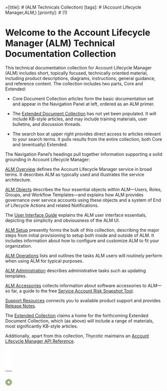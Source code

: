 ﻿=[title]: # (ALM Technicals Collection)
[tags]: # (Account Lifecycle Manager,ALM,)
[priority]: # (1)

# Welcome to the Account Lifecycle Manager (ALM) Technical Documentation Collection

This technical documentation collection for Account Lifecycle Manager (ALM) includes short, topically focused, technically oriented material, including product descriptions, diagrams, instructions, general guidance, and reference content. The collection includes two parts, Core and Extended:

* Core Document Collection articles form the basic documentation set and appear in the Navigation Panel at left, ordered as an ALM primer.

* The [Extended Document Collection](./9000-extended/) has not yet been populated. It will include KB-style articles, and may include training materials, user bulletins, and discussion threads.
 
* The search box at upper right provides direct access to articles relevant to your search terms. It pulls results from the entire collection, both Core and (eventually) Extended.

The Navigation Panel’s headings pull together information supporting a solid grounding in Account Lifecycle Manager:

[ALM Overview](./1000-alm-overview/) defines the Account Lifecycle Manager service in broad terms. It describes ALM as typically used and illustrates the service architecture.

[ALM Objects](./2000-alm-objects/) describes the four essential objects within ALM—Users, Roles, Groups, and Workflow Templates—and explains how ALM provides governance over service accounts using these objects and a system of End of Lifecycle Actions and related Notifications.

The [User Interface Guide](./3000-ui-guide/) explains the ALM user interface essentials, depicting the simplicity and obviousness of the ALM UI. 

[ALM Setup](./5000-get-started/) presently forms the bulk of this collection, describing the major steps from initial provisioning to setup both inside and outside of ALM. It includes information about how to configure and customize ALM to fit your organization.

[ALM Operations](./5500-alm-operations/) lists and outlines the tasks ALM users will routinely perform when using ALM for typical purposes.

[ALM Administration](./6000-alm-admin/) describes administrative tasks such as updating templates.

[ALM Accessories](./8000-ref-items/) collects information about software accessories to ALM—so far, a guide to the free [Service Account Risk Snapshot Tool](./8000-ref-items/8400-discovery-tool/).

[Support Resources](./8500-support/) connects you to available product support and provides [Release Notes](./8500-support/8510-release-notes.md).

The [Extended Collection](./9000-extended/) claims a home for the forthcoming Extended Document Collection, which (as above) will include a range of materials, most significantly KB-style articles.

Additionally, apart from this collection, Thycotic maintains an [Account Lifecycle Manager API Reference](https://thycotic.accountlifecyclecloud.com/docs/api-reference).

![Article End](alm-bug.png)
